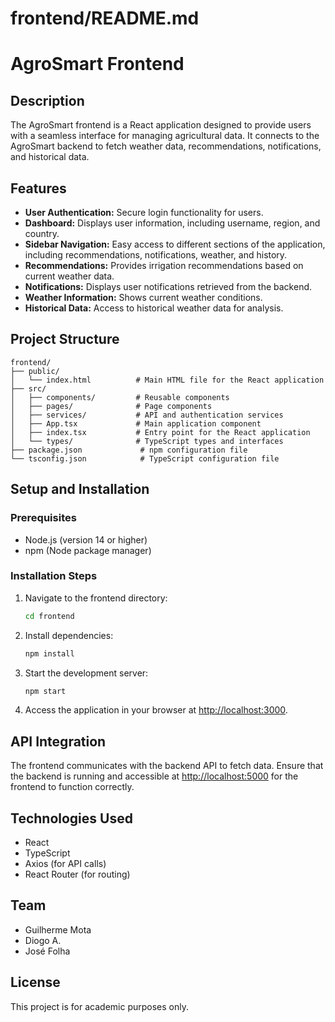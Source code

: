 # frontend/README.md

# AgroSmart Frontend

## Description

The AgroSmart frontend is a React application designed to provide users with a seamless interface for managing agricultural data. It connects to the AgroSmart backend to fetch weather data, recommendations, notifications, and historical data.

## Features

- **User Authentication:** Secure login functionality for users.
- **Dashboard:** Displays user information, including username, region, and country.
- **Sidebar Navigation:** Easy access to different sections of the application, including recommendations, notifications, weather, and history.
- **Recommendations:** Provides irrigation recommendations based on current weather data.
- **Notifications:** Displays user notifications retrieved from the backend.
- **Weather Information:** Shows current weather conditions.
- **Historical Data:** Access to historical weather data for analysis.

## Project Structure

```
frontend/
├── public/
│   └── index.html          # Main HTML file for the React application
├── src/
│   ├── components/         # Reusable components
│   ├── pages/              # Page components
│   ├── services/           # API and authentication services
│   ├── App.tsx             # Main application component
│   ├── index.tsx           # Entry point for the React application
│   └── types/              # TypeScript types and interfaces
├── package.json             # npm configuration file
└── tsconfig.json            # TypeScript configuration file
```

## Setup and Installation

### Prerequisites

- Node.js (version 14 or higher)
- npm (Node package manager)

### Installation Steps

1. Navigate to the frontend directory:
   ```sh
   cd frontend
   ```

2. Install dependencies:
   ```sh
   npm install
   ```

3. Start the development server:
   ```sh
   npm start
   ```

4. Access the application in your browser at [http://localhost:3000](http://localhost:3000).

## API Integration

The frontend communicates with the backend API to fetch data. Ensure that the backend is running and accessible at [http://localhost:5000](http://localhost:5000) for the frontend to function correctly.

## Technologies Used

- React
- TypeScript
- Axios (for API calls)
- React Router (for routing)

## Team

- Guilherme Mota
- Diogo A.
- José Folha

## License

This project is for academic purposes only.